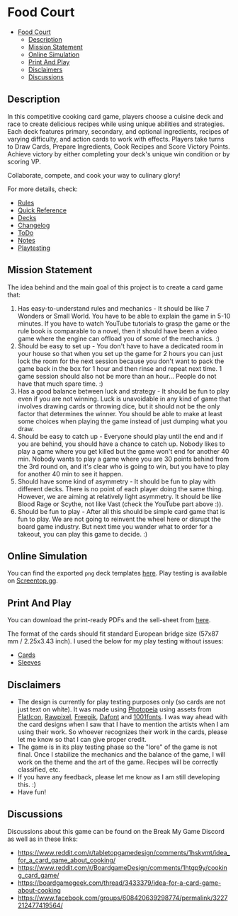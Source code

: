 # Food Court

<!-- TOC -->
* [Food Court](#food-court)
  * [Description](#description)
  * [Mission Statement](#mission-statement)
  * [Online Simulation](#online-simulation)
  * [Print And Play](#print-and-play)
  * [Disclaimers](#disclaimers)
  * [Discussions](#discussions)
<!-- TOC -->

## Description

In this competitive cooking card game, players choose a cuisine deck and race to create delicious
recipes while using unique abilities and strategies.
Each deck features primary, secondary, and optional ingredients, recipes of varying difficulty,
and action cards to work with effects.
Players take turns to Draw Cards, Prepare Ingredients, Cook Recipes and Score Victory Points.
Achieve victory by either completing your deck's unique win condition or by scoring VP.

Collaborate, compete, and cook your way to culinary glory!

For more details, check:

- [Rules](Rules.md)
- [Quick Reference](quick-reference.md)
- [Decks](Decks.md)
- [Changelog](CHANGELOG.md)
- [ToDo](TODO.md)
- [Notes](Notes.md)
- [Playtesting](Playtesting.md)

## Mission Statement

The idea behind and the main goal of this project is to create a card game that:

1. Has easy-to-understand rules and mechanics - It should be like 7 Wonders or Small World. You have
to be able to explain the game in 5-10 minutes. If you have to watch YouTube tutorials to grasp
the game or the rule book is comparable to a novel, then it should have been a video game where the
engine can offload you of some of the mechanics. :)
2. Should be easy to set up - You don't have to have a dedicated room in your house so that
when you set up the game for 2 hours you can just lock the room for the next session because you 
don't want to pack the game back in the box for 1 hour and then rinse and repeat next time. 1 game
session should also not be more than an hour... People do not have that much spare time. :)
3. Has a good balance between luck and strategy - It should be fun to play even if you are not
winning. Luck is unavoidable in any kind of game that involves drawing cards or throwing dice, but
it should not be the only factor that determines the winner. You should be able to make at least
some choices when playing the game instead of just dumping what you draw.
4. Should be easy to catch up - Everyone should play until the end and if you are behind, you should
have a chance to catch up. Nobody likes to play a game where you get killed but the game won't end
for another 40 min. Nobody wants to play a game where you are 30 points behind from the 3rd round
on, and it's clear who is going to win, but you have to play for another 40 min to see it happen.
5. Should have some kind of asymmetry - It should be fun to play with different decks. There is no
point of each player doing the same thing. However, we are aiming at relatively light asymmetry. It
should be like Blood Rage or Scythe, not like Vast (check the YouTube part above :)).
6. Should be fun to play - After all this should be simple card game that is fun to play. We are not
going to reinvent the wheel here or disrupt the board game industry. But next time you wander what
to order for a takeout, you can play this game to decide. :)

## Online Simulation

You can find the exported `png` deck templates [here](files/templates).
Play testing is available on [Screentop.gg](https://screentop.gg/@grumpper/food-court).

## Print And Play

You can download the print-ready PDFs and the sell-sheet from 
[here](https://drive.google.com/drive/folders/1M1Kjf4p6zJS5gKm_s8_iyvQW_NOxZtsd?usp=sharing).

The format of the cards should fit standard European bridge size (57x87 mm / 2.25x3.43 inch).
I used the below for my play testing without issues:

- [Cards](https://share.temu.com/NVlfODbBfXA)
- [Sleeves](https://share.temu.com/LBnJzJBHwRA)

## Disclaimers

- The design is currently for play testing purposes only (so cards are not just text on white).
It was made using [Photopeia](https://www.photopea.com/) using assets from
[FlatIcon](https://www.flaticon.com/), [Rawpixel](https://www.rawpixel.com/),
[Freepik](https://www.freepik.com/), [Dafont](https://www.dafont.com/) and 
[1001fonts](https://www.1001fonts.com/). I was way ahead with the card designs when I saw that I
have to mention the artists when I am using their work. So whoever recognizes their work in the
cards, please let me know so that I can give proper credit.
- The game is in its play testing phase so the "lore" of the game is not final. Once I stabilize
the mechanics and the balance of the game, I will work on the theme and the art of the game.
Recipes will be correctly classified, etc.
- If you have any feedback, please let me know as I am still developing this. :)
- Have fun!

## Discussions

Discussions about this game can be found on the Break My Game Discord as well as in these links:

- https://www.reddit.com/r/tabletopgamedesign/comments/1hskvmt/idea_for_a_card_game_about_cooking/
- https://www.reddit.com/r/BoardgameDesign/comments/1htgp9y/cooking_card_game/
- https://boardgamegeek.com/thread/3433379/idea-for-a-card-game-about-cooking
- https://www.facebook.com/groups/608420639298774/permalink/3227212477419564/
